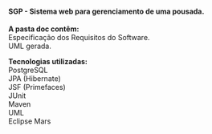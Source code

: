 <h4>SGP - Sistema web para gerenciamento de uma pousada.</h4>

<b>A pasta doc contêm:</b> </br>
Especificação dos Requisitos do Software.</br>
UML gerada. </br>

<b>Tecnologias utilizadas:</b> </br>
PostgreSQL </br>
JPA (Hibernate) </br>
JSF (Primefaces) </br>
JUnit </br>
Maven </br>
UML </br>
Eclipse Mars </br>


